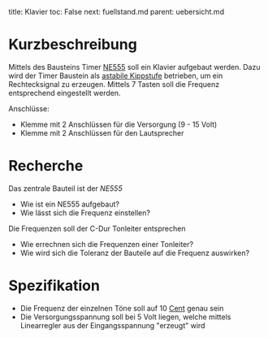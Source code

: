 title: Klavier
toc: False
next: fuellstand.md
parent: uebersicht.md

# Kurzbeschreibung
Mittels des Bausteins Timer [NE555](https://de.wikipedia.org/wiki/NE555) soll ein Klavier aufgebaut werden.
Dazu wird der Timer Baustein als [astabile Kippstufe](https://de.wikipedia.org/wiki/NE555#Astabile_Kippstufe)
betrieben, um ein Rechtecksignal zu erzeugen. Mittels 7 Tasten soll die Frequenz entsprechend eingestellt werden.

Anschlüsse:

* Klemme mit 2 Anschlüssen für die Versorgung (9 - 15 Volt)
* Klemme mit 2 Anschlüssen für den Lautsprecher

# Recherche
Das zentrale Bauteil ist der *NE555*

* Wie ist ein NE555 aufgebaut?
* Wie lässt sich die Frequenz einstellen?

Die Frequenzen soll der C-Dur Tonleiter entsprechen

* Wie errechnen sich die Frequenzen einer Tonleiter?
* Wie wird sich die Toleranz der Bauteile auf die Frequenz auswirken?

# Spezifikation
* Die Frequenz der einzelnen Töne soll auf 10 [Cent](https://de.wikipedia.org/wiki/Cent_(Musik)) genau sein
* Die Versorgungsspannung soll bei 5 Volt liegen, welche mittels Linearregler aus der Eingangsspannung "erzeugt" wird
